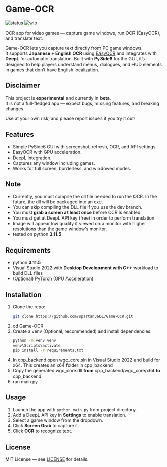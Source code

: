 # Game-OCR
![status](https://img.shields.io/badge/status-beta-orange)
![wip](https://img.shields.io/badge/🚧-work_in_progress-red)

OCR app for video games — capture game windows, run OCR (EasyOCR), and translate text.

Game-OCR lets you capture text directly from PC game windows.  
It supports **Japanese + English OCR** using [EasyOCR](https://github.com/JaidedAI/EasyOCR) and integrates with **DeepL** for automatic translation.
Built with **PySide6** for the GUI, it’s designed to help players understand menus, dialogues, and HUD elements in games that don’t have English localization.


## Disclaimer

This project is **experimental** and currently in **beta**.  
It is not a full-fledged app — expect bugs, missing features, and breaking changes.  

Use at your own risk, and please report issues if you try it out!

## Features
- Simple PySide6 GUI with screenshot, refresh, OCR, and API settings.
- EasyOCR with GPU acceleration.
- DeepL integration.
- Captures any window including games.
- Works for full screen, borderless, and windowed modes.

## Note
- Currently, you must compile the dll file needed to run the OCR. In the future, the dll will be packaged into an exe.
- You can skip compiling the DLL file if you use the dev branch.
- You must **grab a screen at least once** before OCR is enabled.
- You must get at DeepL API key (free) in order to perform translation.
- Image will appear low quality if viewed on a monitor with higher resolutions than the game window's monitor.
- tested on python **3.11.5**

## Requirements
- python **3.11.5**
- Visual Studio 2022 with **Desktop Development with C++** workload to build DLL files
- (Optional) PyTorch (GPU Acceleration)

## Installation
1. Clone the repo:
   ```bash
   git clone https://github.com/spartan3661/Game-OCR.git
   ```
2. cd Game-OCR
3. Create a venv (Optional, recommended) and install dependencies.
   ```bash
   python -m venv venv
   venv\Scripts\activate
   pip install -r requirements.txt
   ```
4. In cpp_backend open wgc_core.sln in Visual Studio 2022 and build for x64. This creates an x64 folder in cpp_backend
5. Copy the generated wgc_core.dll **from** cpp_backend/wgc_core/x64 **to** cpp_backend
6. run main.py

## Usage
1. Launch the app with `python main.py` from project directory.
2. Add a DeepL API key in **Settings** to enable translation.
3. Select a game window from the dropdown.
4. Click **Screen Grab** to capture it.
5. Click **OCR** to recognize text.

## License

MIT License — see [LICENSE](LICENSE) for details.
